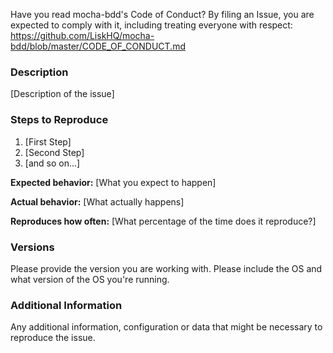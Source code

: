 Have you read mocha-bdd's Code of Conduct? By filing an Issue, you are expected to comply with it, including treating everyone with respect: https://github.com/LiskHQ/mocha-bdd/blob/master/CODE_OF_CONDUCT.md

### Description

[Description of the issue]

### Steps to Reproduce

1. [First Step]
1. [Second Step]
1. [and so on...]

**Expected behavior:** [What you expect to happen]

**Actual behavior:** [What actually happens]

**Reproduces how often:** [What percentage of the time does it reproduce?]

### Versions

Please provide the version you are working with. Please include the OS and what version of the OS you're running.

### Additional Information

Any additional information, configuration or data that might be necessary to reproduce the issue.
